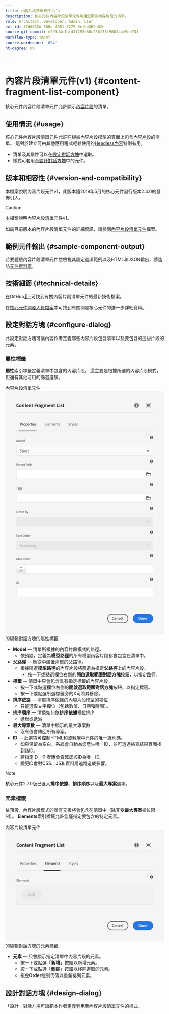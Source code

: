 ```yaml
---
title: 內容片段清單元件(v1)
description: 核心元件內容片段清單元件可讓您顯示內容片段的清單。
role: Architect, Developer, Admin, User
exl-id: 37d6632d-360d-4081-8279-8efbb369a82e
source-git-commit: e291d4c1bfd37292d68c236178f9681c4e5ee741
workflow-type: tm+mt
source-wordcount: '694'
ht-degree: 0%

---
```


# 內容片段清單元件(v1) {#content-fragment-list-component}

核心元件內容片段清單元件允許顯示[內容片段](https://experienceleague.adobe.com/docs/experience-manager-cloud-service/assets/content-fragments/content-fragments.html?lang=zh-Hant)的清單。

## 使用情況 {#usage}

核心元件內容片段清單元件允許在根據內容片段模型的頁面上包含[內容片段](https://experienceleague.adobe.com/docs/experience-manager-cloud-service/assets/content-fragments/content-fragments.html?lang=zh-Hant)的清單。 這對於建立可由其他應用程式輕鬆使用的[Headless內容](https://helpx.adobe.com/tw/experience-manager/6-5/sites/developing/user-guide.html?topic=/experience-manager/6-5/sites/developing/morehelp/headless.ug.js)特別有用。

* 清單及其屬性可以在[設定對話方塊](#configure-dialog)中選取。
* 樣式可套用至[設計對話方塊](#design-dialog)中的元件。

## 版本和相容性 {#version-and-compatibility}

本檔案說明內容片段元件v1，此版本隨2019年5月的核心元件發行版本2.4.0的發佈引入。

>[!CAUTION]
>
>本檔案說明內容片段清單元件v1。
>
>如需目前版本的內容片段清單元件的詳細資訊，請參閱[內容片段清單元件](/help/components/content-fragment-list.md)檔案。

## 範例元件輸出 {#sample-component-output}

若要體驗內容片段清單元件並檢視其設定選項範例以及HTML和JSON輸出，請造訪[元件資料庫](https://adobe.com/go/aem_cmp_library_cflist_tw)。

## 技術細節 {#technical-details}

在GitHub[&#128279;](https://adobe.com/go/aem_cmp_tech_cflist_v1_tw)上可找到有關內容片段清單元件的最新技術檔案。

在[核心元件開發人員檔案](/help/developing/overview.md)中可找到有關開發核心元件的進一步詳細資料。

## 設定對話方塊 {#configure-dialog}

此設定對話方塊可讓內容作者定義哪些內容片段包含清單以及要包含的這些片段的元素。

### 屬性標籤

**屬性**&#x200B;索引標籤定義清單中包含的內容片段。 這主要是根據所選的內容片段模式，但還有其他可用的篩選選項。

內容片段清單元件![&#128279;](/help/assets/content-fragment-list-properties.png)的編輯對話方塊的屬性標籤

* **Model** — 清單所根據的內容片段模式的路徑。
   * 依預設，定義為&#x200B;**模型路徑**&#x200B;的所有模型內容片段都會包含在清單中。
* **父路徑** — 應從中建置清單的父路徑。
   * 根據所選&#x200B;**模型路徑**&#x200B;的內容片段將篩選為指定&#x200B;**父路徑**&#x200B;上的內容片段。
      * 按一下或點選欄位右側的&#x200B;**開啟選取範圍對話方塊**&#x200B;按鈕，以指定路徑。
* **標籤** — 清單中只會包含具有指定標籤的內容片段。
   * 按一下或點選欄位右側的&#x200B;**開啟選取範圍對話方塊**&#x200B;按鈕，以指定標籤。
   * 按一下或點選所選標籤旁的X可將其移除。
* **排序依據** — 清單排序依據的內容片段模型的欄位
   * 只能選取文字欄位（包括數值、日期和時間）。
* **排序順序** — 清單如何依&#x200B;**排序依據**&#x200B;欄位排序
   * 遞增或遞減
* **最大專案數** — 清單中顯示的最大專案數
   * 沒有值會傳回所有專案。
* **ID** — 此選項可控制HTML和[資料層](/help/developing/data-layer/overview.md)中元件的唯一識別碼。
   * 如果保留為空白，系統會自動為您產生唯一ID，並可透過檢查結果頁面找到該ID。
   * 若指定ID，作者應負責確認該ID為唯一ID。
   * 變更ID會對CSS、JS和資料層追蹤造成影響。

>[!NOTE]
>核心元件2.7.0版已匯入&#x200B;**排序依據**、**排序順序**&#x200B;以及&#x200B;**最大專案**&#x200B;選項。

### 元素標籤

依預設，內容片段模式的所有元素將會包含在清單中（除非受&#x200B;**最大專案**&#x200B;欄位限制）。 **Elements**&#x200B;索引標籤允許您僅指定要包含的特定元素。

內容片段清單元件![&#128279;](/help/assets/content-fragment-list-elements.png)的編輯對話方塊的元素標籤

* **元素** — 只會顯示指定清單中內容片段的元素。
   * 按一下或點選「**新增**」按鈕以新增元素。
   * 按一下或點選「**刪除**」按鈕以移除選取的元素。
   * 拖曳&#x200B;**Order**&#x200B;控制代碼以重新排列元素。

## 設計對話方塊 {#design-dialog}

「設計」對話方塊可讓範本作者定義套用至內容片段清單元件的樣式。
